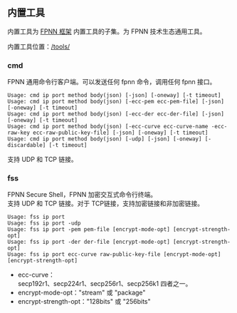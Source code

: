 ## 内置工具

内置工具为 [FPNN 框架](https://github.com/highras/fpnn) 内置工具的子集。为 FPNN 技术生态通用工具。

内置工具位置：[/tools/](../tools/)

### cmd

FPNN 通用命令行客户端。可以发送任何 fpnn 命令，调用任何 fpnn 接口。

	Usage: cmd ip port method body(json) [-json] [-oneway] [-t timeout]
	Usage: cmd ip port method body(json) [-ecc-pem ecc-pem-file] [-json] [-oneway] [-t timeout]
	Usage: cmd ip port method body(json) [-ecc-der ecc-der-file] [-json] [-oneway] [-t timeout]
	Usage: cmd ip port method body(json) [-ecc-curve ecc-curve-name -ecc-raw-key ecc-raw-public-key-file] [-json] [-oneway] [-t timeout]
	Usage: cmd ip port method body(json) [-udp] [-json] [-oneway] [-discardable] [-t timeout]

支持 UDP 和 TCP 链接。

### fss

FPNN Secure Shell，FPNN 加密交互式命令行终端。  
支持 UDP 和 TCP 链接。对于 TCP链接，支持加密链接和非加密链接。

	Usage: fss ip port
	Usage: fss ip port -udp
	Usage: fss ip port -pem pem-file [encrypt-mode-opt] [encrypt-strength-opt]
	Usage: fss ip port -der der-file [encrypt-mode-opt] [encrypt-strength-opt]
	Usage: fss ip port ecc-curve raw-public-key-file [encrypt-mode-opt] [encrypt-strength-opt]

+ ecc-curve：  
	secp192r1、secp224r1、secp256r1、secp256k1 四者之一。
+ encrypt-mode-opt："stream" 或 "package"
+ encrypt-strength-opt："128bits" 或 "256bits"